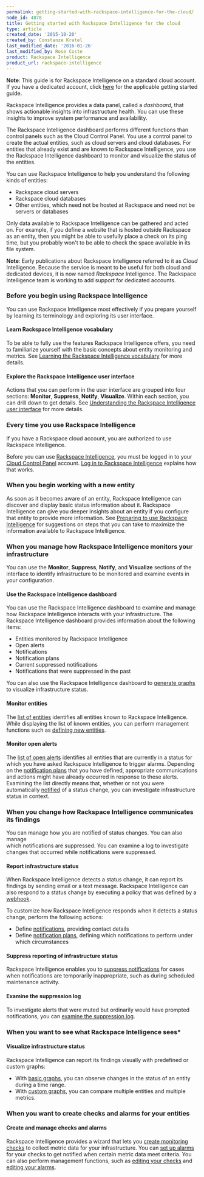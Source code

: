 ```yaml
---
permalink: getting-started-with-rackspace-intelligence-for-the-cloud/
node_id: 4878
title: Getting started with Rackspace Intelligence for the cloud
type: article
created_date: '2015-10-20'
created_by: Constanze Kratel
last_modified_date: '2016-01-26'
last_modified_by: Rose Coste
product: Rackspace Intelligence
product_url: rackspace-intelligence
---
```


**Note**: This guide is for Rackspace Intelligence on a standard cloud
account. If you have a dedicated account, click
[here](/how-to/getting-started-with-rackspace-intelligence-for-dedicated-accounts)
for the applicable getting started guide.

Rackspace Intelligence provides a data panel, called a *dashboard*, that
shows actionable insights into infrastructure health. You can use these
insights to improve system performance and availability.

The Rackspace Intelligence dashboard performs different functions than
control panels such as the Cloud Control Panel. You use a control panel
to create the actual entities, such as cloud servers and cloud
databases. For entities that already exist and are known to Rackspace
Intelligence, you use the Rackspace Intelligence dashboard to monitor
and visualize the status of the entities.

You can use Rackspace Intelligence to help you understand the following
kinds of entities:

-   Rackspace cloud servers
-   Rackspace cloud databases
-   Other entities, which need not be hosted at Rackspace and need not
    be servers or databases

Only data available to Rackspace Intelligence can be gathered and acted
on. For example, if you define a website that is hosted outside
Rackspace as an entity, then you might be able to usefully place a check
on its ping time, but you probably won't to be able to check the space
available in its file system.

**Note**: Early publications about Rackspace Intelligence referred to it
as *Cloud* Intelligence. Because the service is meant to be useful for
both cloud and dedicated devices, it is now
named *Rackspace* Intelligence. The Rackspace Intelligence team is working
to add support for dedicated accounts.

### Before you begin using Rackspace Intelligence

You can use Rackspace Intelligence most effectively if you prepare
yourself by learning its terminology and exploring its user interface.

#### Learn Rackspace Intelligence vocabulary

To be able to fully use the features Rackspace Intelligence offers, you
need to familiarize yourself with the basic concepts about entity
monitoring and metrics. See [Learning the Rackspace Intelligence
vocabulary](/how-to/learning-the-rackspace-intelligence-vocabulary) for
more details.

#### Explore the Rackspace Intelligence user interface

Actions that you can perform in the user interface are grouped into four
sections:  **Monitor**, **Suppress**, **Notify**, **Visualize**. Within
each section, you can drill down to get details. See [Understanding the
Rackspace Intelligence user
interface](/how-to/understanding-the-rackspace-intelligence-dashboard-user-interface) for
more details.

### Every time you use Rackspace Intelligence

If you have a Rackspace cloud account, you are authorized to use
Rackspace Intelligence.

Before you can use [Rackspace
Intelligence](https://intelligence.rackspace.com/), you must be logged
in to your [Cloud Control Panel](https://mycloud.rackspace.com/)
account. [Log in to Rackspace
Intelligence](/how-to/logging-in-to-the-rackspace-intelligence-dashboard)
explains how that works.

### When you begin working with a new entity

As soon as it becomes aware of an entity, Rackspace Intelligence can
discover and display basic status information about it. Rackspace
Intelligence can give you deeper insights about an entity if you
configure that entity to provide more information. See [Preparing to use
Rackspace
Intelligence](/how-to/preparing-to-use-rackspace-intelligence) for
suggestions on steps that you can take to maximize the information
available to Rackspace Intelligence.

### When you manage how Rackspace Intelligence monitors your infrastructure

You can use the **Monitor**, **Suppress**, **Notify**,
and **Visualize** sections of the interface to identify infrastructure to be
monitored and examine events in your
configuration.

#### Use the Rackspace Intelligence dashboard

You can use the Rackspace Intelligence dashboard to examine and manage
how Rackspace Intelligence interacts with your infrastructure. The
Rackspace Intelligence dashboard provides information about the
following items:

-   Entities monitored by Rackspace Intelligence
-   Open alerts
-   Notifications
-   Notification plans
-   Current suppressed notifications
-   Notifications that were suppressed in the past

You can also use the Rackspace Intelligence dashboard to [generate
graphs](/how-to/rackspace-intelligence) to
visualize infrastructure status.

#### Monitor entities

The [list of
entities](/how-to/monitoring-entities-with-rackspace-intelligence) identifies
all entities known to Rackspace Intelligence. While displaying the list
of known entities, you can perform management functions such
as [defining new
entities](/how-to/monitoring-entities-with-rackspace-intelligence#create-entities).

#### Monitor open alerts

The [list of open
alerts](/how-to/monitoring-open-alerts-with-rackspace-intelligence) identifies
all entities that are currently in a status for which you have asked
Rackspace Intelligence to trigger alarms. Depending on the [notification
plans](/how-to/working-with-rackspace-intelligence-notification-plans) that
you have defined, appropriate communications and actions might have
already occurred in response to these alerts. Examining the list
directly means that, whether or not you were
automatically [notified](/how-to/working-with-notifications-in-rackspace-intelligence) of
a status change, you can investigate infrastructure status in context.

### When you change how Rackspace Intelligence communicates its findings

You can manage how you are notified of status changes.
You can also manage  
which notifications are suppressed.
You can examine a log to investigate changes that occurred while
notifications were suppressed.

#### Report infrastructure status

When Rackspace Intelligence detects a status change, it can report its
findings by sending email or a text message. Rackspace Intelligence can
also respond to a status change by executing a policy that was defined
by
a [webhook](https://developer.rackspace.com/docs/autoscale/v1/developer-guide/#webhooks-and-capability-urls).

To customize how Rackspace Intelligence responds when it detects a
status change, perform the following actions:

-   Define [notifications](/how-to/working-with-notifications-in-rackspace-intelligence),
    providing contact details
-   Define [notification
    plans](/how-to/working-with-rackspace-intelligence-notification-plans),
    defining which notifications to perform under which circumstances

#### Suppress reporting of infrastructure status

Rackspace Intelligence enables you to [suppress
notifications](/how-to/working-with-notification-suppressions-in-rackspace-intelligence) for
cases when notifications are temporarily inappropriate, such as during
scheduled maintenance activity.

#### Examine the suppression log

To investigate alerts that were muted but ordinarily would have prompted notifications, you
can [examine the suppression
log](/how-to/examining-the-log-of-alerts-suppressed-by-rackspace-intelligence).


### When you want to see what Rackspace Intelligence sees*

#### Visualize infrastructure status

Rackspace Intelligence can report its findings visually with predefined
or custom graphs:

-   With [basic
    graphs](/how-to/viewing-basic-graphs-of-activity-in-rackspace-intelligence),
    you can observe changes in the status of an entity during a
    time range.
-   With [custom
    graphs](/how-to/creating-custom-graphs-of-activity-in-rackspace-intelligence),
    you can compare multiple entities and multiple metrics.

### When you want to create checks and alarms for your entities

#### Create and manage checks and alarms

Rackspace Intelligence provides a wizard that lets you [create
monitoring
checks](/how-to/working-with-checks) to
collect metric data for your infrastructure. You can [set up
alarms](/how-to/working-with-alarms) for
your checks to get notified when certain metric data meet criteria. You
can also perform management functions, such as [editing your
checks](/how-to/working-with-checks) and
[editing your
alarms](/how-to/working-with-alarms).
